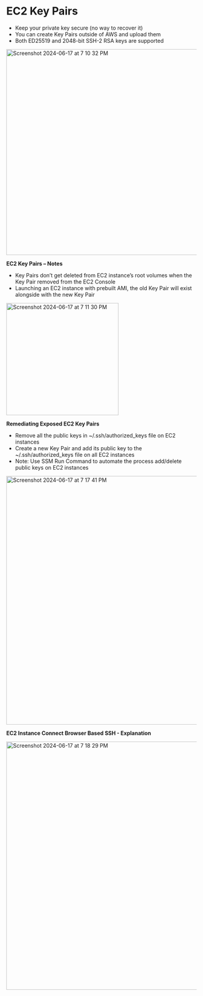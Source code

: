 # EC2 Key Pairs 

- Keep your private key secure (no way to recover it)
- You can create Key Pairs outside of AWS and upload them
- Both ED25519 and 2048-bit SSH-2 RSA keys are supported

<img width="545" alt="Screenshot 2024-06-17 at 7 10 32 PM" src="https://github.com/JordanSennett/AWS-Security-Specialty/assets/15804669/2f95fb49-a222-4550-950f-f5cbaaafc274">


**EC2 Key Pairs – Notes**

- Key Pairs don’t get deleted from EC2 instance’s root volumes when the Key Pair removed from the EC2 Console
- Launching an EC2 instance with prebuilt AMI, the old Key Pair will exist alongside with the new Key Pair

<img width="297" alt="Screenshot 2024-06-17 at 7 11 30 PM" src="https://github.com/JordanSennett/AWS-Security-Specialty/assets/15804669/5c1e1f30-1567-499e-8be8-98081427d78a">

**Remediating Exposed EC2 Key Pairs**

- Remove all the public keys in ~/.ssh/authorized_keys file on EC2 instances
- Create a new Key Pair and add its public key to the ~/.ssh/authorized_keys file on all EC2 instances
- Note: Use SSM Run Command to automate the process add/delete public keys on EC2 instances
  
<img width="658" alt="Screenshot 2024-06-17 at 7 17 41 PM" src="https://github.com/JordanSennett/AWS-Security-Specialty/assets/15804669/70ec405f-7239-4a61-9ab2-792b5102385c">

**EC2 Instance Connect Browser Based SSH - Explanation**

<img width="657" alt="Screenshot 2024-06-17 at 7 18 29 PM" src="https://github.com/JordanSennett/AWS-Security-Specialty/assets/15804669/62a96bbf-0490-4f85-a4f3-af6c6b5d359c">






